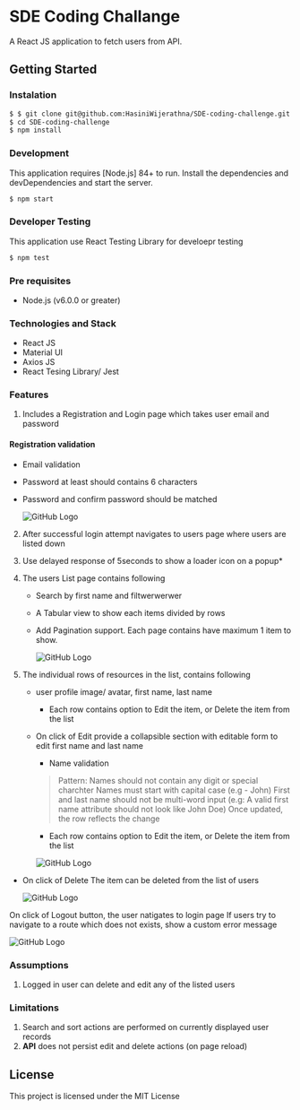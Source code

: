 
# SDE Coding Challange

A React JS application to fetch users from API.

## Getting Started
### Instalation

```sh
$ $ git clone git@github.com:HasiniWijerathna/SDE-coding-challenge.git
$ cd SDE-coding-challenge
$ npm install 
```

### Development

This application requires [Node.js] 84+ to run.
Install the dependencies and devDependencies and start the server.

```sh
$ npm start
```

### Developer Testing

This application use React Testing Library for develoepr testing
```sh
$ npm test
```


### Pre requisites

- Node.js (v6.0.0 or greater)

### Technologies and Stack

* React JS
* Material UI
* Axios JS
* React Tesing Library/ Jest

### Features
1. Includes a Registration and Login page which takes user email and password

#### Registration validation

+ Email validation
+ Password at least should contains 6 characters
+ Password and confirm password should be matched

  ![GitHub Logo](https://user-images.githubusercontent.com/20472144/55289372-b2e72b80-53f8-11e9-88c5-5ec8fff745bf.gif)

2. After successful login attempt navigates to users page where users are listed down
3. Use delayed response of 5seconds to show a loader icon on a popup*
4. The users List page contains following
    * Search by first name and filtwerwerwer
    * A Tabular view to show each items divided by rows
    * Add Pagination support. Each page contains have maximum 1 item to show.
    
      ![GitHub Logo](https://user-images.githubusercontent.com/20472144/55290954-34948480-540c-11e9-8a6a-0d634705f1ef.gif)
      
5. The individual rows of resources in the list, contains following
    * user profile image/ avatar, first name, last name
      *  Each row contains option to Edit the item, or Delete the item from the list
    * On click of Edit provide a collapsible section with editable form to edit first name and last name
      *  Name validation
        > Pattern:
Names should not contain any digit or special charchter
Names must start with capital case (e.g - John)
First and last name should not be multi-word input (e.g: A valid first name attribute should not look like John Doe)
Once updated, the row reflects the change

         *  Each row contains option to Edit the item, or Delete the item from the list
         
         ![GitHub Logo](https://user-images.githubusercontent.com/20472144/55289333-fab98300-53f7-11e9-982b-4d4b988ae544.gif)
         
                
         
* On click of Delete
The item can be deleted from the list of users

  ![GitHub Logo](https://user-images.githubusercontent.com/20472144/55290183-81735d80-5402-11e9-8090-d93968df3ebd.gif)

On click of Logout button, the user natigates to login page
If users try to navigate to a route which does not exists, show a custom error message

![GitHub Logo](https://user-images.githubusercontent.com/20472144/55290540-0c565700-5407-11e9-85cf-69a78ee0d659.gif)

### Assumptions

1. Logged in user can delete and edit any of the listed users

### Limitations
1. Search and sort actions are performed on currently displayed user records
2. **API** does not persist edit and delete actions (on page reload)


## License

This project is licensed under the MIT License 


